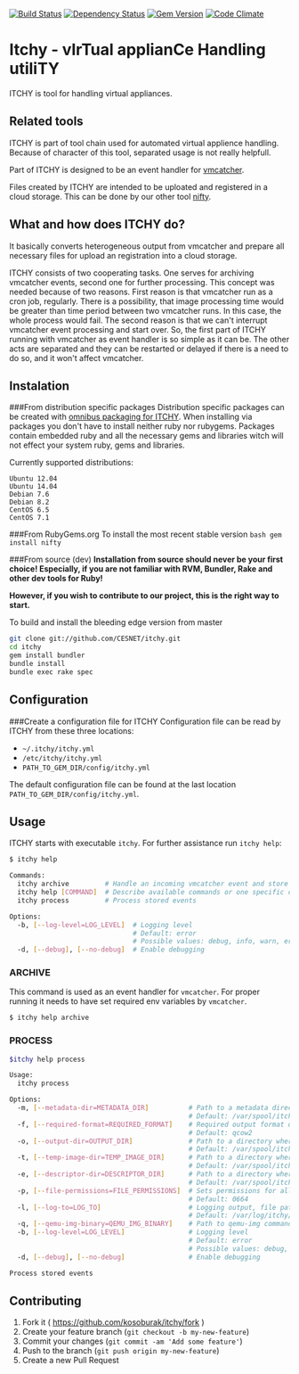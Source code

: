 [![Build Status](https://secure.travis-ci.org/arax/onevmcatcher.png)](http://travis-ci.org/kosoburak/itchy)
[![Dependency Status](https://gemnasium.com/arax/onevmcatcher.png)](https://gemnasium.com/kosoburak/itchy)
[![Gem Version](https://fury-badge.herokuapp.com/rb/onevmcatcher.png)](https://badge.fury.io/rb/itchy)
[![Code Climate](https://codeclimate.com/github/arax/onevmcatcher.png)](https://codeclimate.com/github/kosoburak/itchy)

# Itchy - vIrTual applianCe Handling utiliTY

ITCHY is tool for handling virtual appliances.

## Related tools
ITCHY is part of tool chain used for automated virtual applience handling.
Because of character of this tool, separated usage is not really helpfull.

Part of ITCHY is designed to be an event handler for [vmcatcher](https://github.com/hepix-virtualisation/vmcatcher).

Files created by ITCHY are intended to be uploated and registered in a cloud storage.
This can be done by our other tool [nifty](https://github.com/CESNET/nifty).

## What and how does ITCHY do?

It basically converts heterogeneous output from vmcatcher and prepare all necessary files for upload an registration into a cloud storage.

ITCHY consists of two cooperating tasks. One serves for archiving vmcatcher events, second one for further processing. This concept was needed because of two reasons. First reason is that vmcatcher run as a cron job, regularly. There is a possibility, that image processing time would be greater than time period between two vmcatcher runs. In this case, the whole process would fail. The second reason is that we can't interrupt vmcatcher event processing and start over. So, the first part of ITCHY running with vmcatcher as event handler is so simple as it can be. The other acts are separated and they can be restarted or delayed if there is a need to do so, and it won't affect vmcatcher.

## Instalation

###From distribution specific packages
Distribution specific packages can be created with [omnibus packaging for ITCHY](https://github.com/CESNET/omnibus-itchy). When installing via packages you don't have to install neither ruby nor rubygems. Packages contain embedded ruby and all the necessary gems and libraries witch will not effect your system ruby, gems and libraries.

Currently supported distributions:

    Ubuntu 12.04
    Ubuntu 14.04
    Debian 7.6
    Debian 8.2
    CentOS 6.5
    CentOS 7.1

###From RubyGems.org
To install the most recent stable version
``bash
gem install nifty
``

###From source (dev)
**Installation from source should never be your first choice! Especially, if you are not
familiar with RVM, Bundler, Rake and other dev tools for Ruby!**

**However, if you wish to contribute to our project, this is the right way to start.**

To build and install the bleeding edge version from master

```bash
git clone git://github.com/CESNET/itchy.git
cd itchy
gem install bundler
bundle install
bundle exec rake spec
```

## Configuration
###Create a configuration file for ITCHY
Configuration file can be read by ITCHY from these
three locations:

* `~/.itchy/itchy.yml`
* `/etc/itchy/itchy.yml`
* `PATH_TO_GEM_DIR/config/itchy.yml`

The default configuration file can be found at the last location
`PATH_TO_GEM_DIR/config/itchy.yml`.

## Usage
ITCHY starts with executable `itchy`. For further assistance run `itchy help`:
```bash
$ itchy help

Commands:
  itchy archive         # Handle an incoming vmcatcher event and store it for further processing
  itchy help [COMMAND]  # Describe available commands or one specific command
  itchy process         # Process stored events

Options:
  -b, [--log-level=LOG_LEVEL]  # Logging level
                               # Default: error
                               # Possible values: debug, info, warn, error, fatal, unknown
  -d, [--debug], [--no-debug]  # Enable debugging
```
### ARCHIVE
This command is used as an event handler for `vmcatcher`.
For proper running it needs to have set required env variables by `vmcatcher`. 
```bash
$ itchy help archive

```
### PROCESS

```bash
$itchy help process

Usage:
  itchy process

Options:
  -m, [--metadata-dir=METADATA_DIR]          # Path to a metadata directory for stored events
                                             # Default: /var/spool/itchy/metadata
  -f, [--required-format=REQUIRED_FORMAT]    # Required output format of converted images
                                             # Default: qcow2
  -o, [--output-dir=OUTPUT_DIR]              # Path to a directory where processed events descriptors will be stored
                                             # Default: /var/spool/itchy/output
  -t, [--temp-image-dir=TEMP_IMAGE_DIR]      # Path to a directory where images will be temporary stored while being processed
                                             # Default: /var/spool/itchy/temp
  -e, [--descriptor-dir=DESCRIPTOR_DIR]      # Path to a directory where appliance descriptors will be stored
                                             # Default: /var/spool/itchy/descriptors
  -p, [--file-permissions=FILE_PERMISSIONS]  # Sets permissions for all created files
                                             # Default: 0664
  -l, [--log-to=LOG_TO]                      # Logging output, file path or stderr/stdout
                                             # Default: /var/log/itchy/process.log
  -q, [--qemu-img-binary=QEMU_IMG_BINARY]    # Path to qemu-img command binary, if not used, ITCHY will look for it in PATH
  -b, [--log-level=LOG_LEVEL]                # Logging level
                                             # Default: error
                                             # Possible values: debug, info, warn, error, fatal, unknown
  -d, [--debug], [--no-debug]                # Enable debugging

Process stored events
```
## Contributing

1. Fork it ( https://github.com/kosoburak/itchy/fork )
2. Create your feature branch (`git checkout -b my-new-feature`)
3. Commit your changes (`git commit -am 'Add some feature'`)
4. Push to the branch (`git push origin my-new-feature`)
5. Create a new Pull Request
